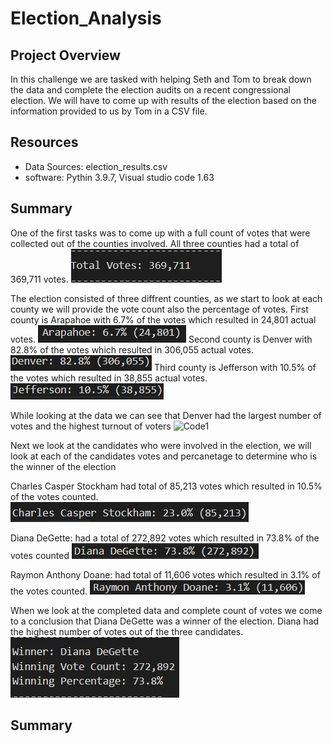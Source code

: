 # Election_Analysis

## Project Overview
  In this challenge we are tasked with helping Seth and Tom to break down the data and complete the election audits on a recent congressional election. We will have to come up with results of the election based on the information provided to us by Tom in a CSV file. 
  
  ## Resources 
- Data Sources: election_results.csv
- software: Pythin 3.9.7, Visual studio code 1.63

## Summary
  One of the first tasks was to come up with a full count of votes that were collected out of the counties involved. All three counties had a total of 369,711 votes. 
  ![Code1](Resources/Total_votes.png)

  The election consisted of three diffrent counties, as we start to look at each county we will provide the vote count also the percentage of votes.
    First county is Arapahoe with 6.7% of the votes which resulted in 24,801 actual votes.
  ![Code1](Resources/Arapahoe.png)
    Second county is Denver with 82.8% of the votes which resulted in 306,055 actual votes.
  ![Code1](Resources/Denver.png)
    Third county is Jefferson with 10.5% of the votes which resulted in 38,855 actual votes.
  ![Code1](Resources/Jefferson.png) 

  While looking at the data we can see that Denver had the largest number of votes and the highest turnout of voters
  ![Code1](Resources/Denver_Turnout.png) 
  
  Next we look at the candidates who were involved in the election, we will look at each of the candidates votes and percanetage to determine who is the winner of the election

  Charles Casper Stockham had total of 85,213 votes which resulted in 10.5% of the votes counted. 
  ![Code1](Resources/Charles.png) 

  Diana DeGette: had a total of 272,892 votes which resulted in 73.8% of the votes counted
  ![Code1](Resources/Diana.png) 

  Raymon Anthony Doane: had total of 11,606 votes which resulted in 3.1% of the votes counted. 
  ![Code1](Resources/Raymon.png) 

  When we look at the completed data and complete count of votes we come to a conclusion that Diana DeGette was a winner of the election. Diana had the highest number of votes out of the three candidates. 
  ![Code1](Resources/Winner_Diana.png)

  ## Summary






